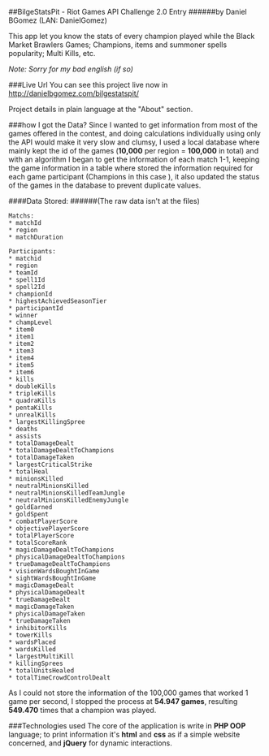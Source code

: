##BilgeStatsPit - Riot Games API Challenge 2.0 Entry
######by Daniel BGomez (LAN: DanielGomez)

This app let you know the stats of every champion played while the Black Market Brawlers Games; Champions, items and summoner spells popularity; Multi Kills, etc.
 
*Note: Sorry for my bad english (if so)* 
 
###Live Url
You can see this project live now in
http://danielbgomez.com/bilgestatspit/

Project details in plain language at the "About" section.

###how I got the Data?
Since I wanted to get information from most of the games offered in the contest, and doing calculations individually using only the API would make it very slow and clumsy, I used a local database where mainly kept the id of the games (**10,000** per region = **100,000** in total) and with an algorithm I began to get the information of each match 1-1, keeping the game information in a table where stored the information required for each game participant (Champions in this case ), it also updated the status of the games in the database to prevent duplicate values.

####Data Stored: 
######(The raw data isn't at the files)
```
Matchs:
* matchId 
* region
* matchDuration

Participants:
* matchid
* region
* teamId 
* spell1Id 
* spell2Id 
* championId 
* highestAchievedSeasonTier
* participantId 
* winner 
* champLevel 
* item0 
* item1 
* item2 
* item3 
* item4 
* item5 
* item6 
* kills 
* doubleKills
* tripleKills 
* quadraKills 
* pentaKills
* unrealKills 
* largestKillingSpree
* deaths 
* assists
* totalDamageDealt
* totalDamageDealtToChampions
* totalDamageTaken 
* largestCriticalStrike
* totalHeal 
* minionsKilled
* neutralMinionsKilled
* neutralMinionsKilledTeamJungle
* neutralMinionsKilledEnemyJungle 
* goldEarned
* goldSpent
* combatPlayerScore
* objectivePlayerScore
* totalPlayerScore
* totalScoreRank
* magicDamageDealtToChampions
* physicalDamageDealtToChampions 
* trueDamageDealtToChampions 
* visionWardsBoughtInGame
* sightWardsBoughtInGame 
* magicDamageDealt
* physicalDamageDealt 
* trueDamageDealt 
* magicDamageTaken
* physicalDamageTaken
* trueDamageTaken
* inhibitorKills 
* towerKills 
* wardsPlaced 
* wardsKilled
* largestMultiKill
* killingSprees
* totalUnitsHealed
* totalTimeCrowdControlDealt
```

As I could not store the information of the 100,000 games that worked 1 game per second, I stopped the process at **54.947 games**, resulting **549.470** times that a champion was played.

###Technologies used
The core of the application is write in **PHP OOP** language; to print information it's **html** and **css** as if a simple website concerned, and **jQuery** for dynamic interactions.
